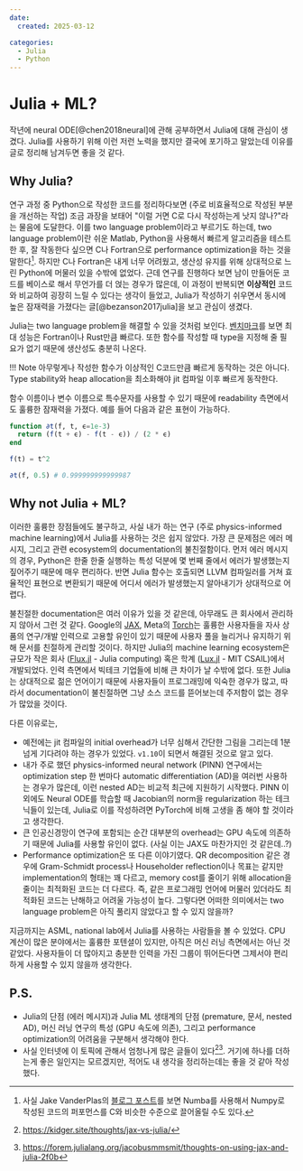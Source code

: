 ```yaml
---
date:
  created: 2025-03-12

categories:
  - Julia
  - Python
---
```


# Julia + ML?

작년에 neural ODE[@chen2018neural]에 관해 공부하면서 Julia에 대해 관심이 생겼다.
Julia를 사용하기 위해 이런 저런 노력을 했지만 결국에 포기하고 말았는데 이유를 글로 정리해 남겨두면 좋을 것 같다.

<!-- more -->

## Why Julia?

연구 과정 중 Python으로 작성한 코드를 정리하다보면 (주로 비효율적으로 작성된 부분을 개선하는 작업) 조금 과장을 보태어 "이럴 거면 C로 다시 작성하는게 낫지 않나?"라는 물음에 도달한다.
이를 two language problem이라고 부르기도 하는데, two language problem이란 쉬운 Matlab, Python을 사용해서 빠르게 알고리즘을 테스트한 후, 잘 작동한다 싶으면 C나 Fortran으로 performance optimization을 하는 것을 말한다[^10].
하지만 C나 Fortran은 내게 너무 어려웠고, 생산성 유지를 위해 상대적으로 느린 Python에 머물러 있을 수밖에 없었다.
근데 연구를 진행하다 보면 남이 만들어둔 코드를 베이스로 해서 무언가를 더 얹는 경우가 많은데, 이 과정이 반복되면 **이상적인** 코드와 비교하여 굉장히 느릴 수 있다는 생각이 들었고, Julia가 작성하기 쉬우면서 동시에 높은 잠재력을 가졌다는 글[@bezanson2017julia]을 보고 관심이 생겼다.

[^10]: 사실 Jake VanderPlas의 [블로그 포스트](http://jakevdp.github.io/blog/2015/02/24/optimizing-python-with-numpy-and-numba/)를 보면 Numba를 사용해서 Numpy로 작성된 코드의 퍼포먼스를 C와 비슷한 수준으로 끌어올릴 수도 있다.

Julia는 two language problem을 해결할 수 있을 것처럼 보인다.
[벤치마크](https://julialang.org/benchmarks/)를 보면 최대 성능은 Fortran이나 Rust만큼 빠르다.
또한 함수를 작성할 때 type을 지정해 줄 필요가 없기 때문에 생산성도 충분히 나온다.

!!! Note
    아무렇게나 작성한 함수가 이상적인 C코드만큼 빠르게 동작하는 것은 아니다. Type stability와 heap allocation을 최소화해야 jit 컴파일 이후 빠르게 동작한다.

함수 이름이나 변수 이름으로 특수문자를 사용할 수 있기 때문에 readability 측면에서도 훌륭한 잠재력을 가졌다.
예를 들어 다음과 같은 표현이 가능하다.

```julia
function ∂t(f, t, ϵ=1e-3)
  return (f(t + ϵ) - f(t - ϵ)) / (2 * ϵ)
end

f(t) = t^2

∂t(f, 0.5) # 0.999999999999987
```

## Why not Julia + ML?

이러한 훌륭한 장점들에도 불구하고, 사실 내가 하는 연구 (주로 physics-informed machine learning)에서 Julia를 사용하는 것은 쉽지 않았다.
가장 큰 문제점은 에러 메시지, 그리고 관련 ecosystem의 documentation의 불친절함이다.
먼저 에러 메시지의 경우, Python은 한줄 한줄 실행하는 특성 덕분에 몇 번째 줄에서 에러가 발생했는지 짚어주기 때문에 매우 편리하다.
반면 Julia 함수는 호출되면 LLVM 컴파일러를 거쳐 효율적인 표현으로 변환되기 때문에 어디서 에러가 발생했는지 알아내기가 상대적으로 어렵다.

불친절한 documentation은 여러 이유가 있을 것 같은데, 아무래도 큰 회사에서 관리하지 않아서 그런 것 같다.
Google의 [JAX](https://docs.jax.dev/en/latest/), Meta의 [Torch](https://pytorch.org/docs/stable/index.html)는 훌륭한 사용자들을 자사 상품의 연구/개발 인력으로 고용할 유인이 있기 때문에 사용자 풀을 늘리거나 유지하기 위해 문서를 친절하게 관리할 것이다.
하지만 Julia의 machine learning ecosystem은 규모가 작은 회사 ([Flux.jl](https://fluxml.ai/Flux.jl/stable/) - Julia computing) 혹은 학계 ([Lux.jl](https://lux.csail.mit.edu/stable/) - MIT CSAIL)에서 개발되었다.
인력 측면에서 빅테크 기업들에 비해 큰 차이가 날 수밖에 없다.
또한 Julia는 상대적으로 젊은 언어이기 때문에 사용자들이 프로그래밍에 익숙한 경우가 많고, 따라서 documentation이 불친절하면 그냥 소스 코드를 뜯어보는데 주저함이 없는 경우가 많았을 것이다.

다른 이유로는,

  - 예전에는 jit 컴파일의 initial overhead가 너무 심해서 간단한 그림을 그리는데 1분 넘게 기다려야 하는 경우가 있었다. `v1.10`이 되면서 해결된 것으로 알고 있다.
  - 내가 주로 했던 physics-informed neural network (PINN) 연구에서는 optimization step 한 번마다 automatic differentiation (AD)을 여러번 사용하는 경우가 많은데, 이런 nested AD는 비교적 최근에 지원하기 시작했다.
PINN 이외에도 Neural ODE를 학습할 때 Jacobian의 norm을 regularization 하는 테크닉들이 있는데, Julia로 이를 작성하려면 PyTorch에 비해 고생을 좀 해야 할 것이라고 생각한다.
  - 큰 인공신경망이 연구에 포함되는 순간 대부분의 overhead는 GPU 속도에 의존하기 때문에 Julia를 사용할 유인이 없다. (사실 이는 JAX도 마찬가지인 것 같은데..?)
  - Performance optimization은 또 다른 이야기였다. QR decomposition 같은 경우에 Gram-Schmidt process나 Householder reflection이나 목표는 같지만 implementation의 형태는 꽤 다르고, memory cost를 줄이기 위해 allocation을 줄이는 최적화된 코드는 더 다르다. 즉, 같은 프로그래밍 언어에 머물러 있더라도 최적화된 코드는 난해하고 어려울 가능성이 높다. 그렇다면 어떠한 의미에서는 two language problem은 아직 풀리지 않았다고 할 수 있지 않을까?
  
지금까지는 ASML, national lab에서 Julia를 사용하는 사람들을 볼 수 있었다.
CPU 계산이 많은 분야에서는 훌륭한 포텐셜이 있지만, 아직은 머신 러닝 측면에서는 아닌 것 같았다.
사용자들이 더 많아지고 충분한 인력을 가진 그룹이 뛰어든다면 그제서야 편리하게 사용할 수 있지 않을까 생각한다.

## P.S.

- Julia의 단점 (에러 메시지)과 Julia ML 생태계의 단점 (premature, 문서, nested AD), 머신 러닝 연구의 특성 (GPU 속도에 의존), 그리고 performance optimization의 어려움을 구분해서 생각해야 한다.
- 사실 인터넷에 이 토픽에 관해서 엄청나게 많은 글들이 있다[^11][^12]. 거기에 하나를 더하는게 좋은 일인지는 모르겠지만, 적어도 내 생각을 정리하는데는 좋을 것 같아 작성했다.
[^11]: https://kidger.site/thoughts/jax-vs-julia/
[^12]: https://forem.julialang.org/jacobusmmsmit/thoughts-on-using-jax-and-julia-2f0b
